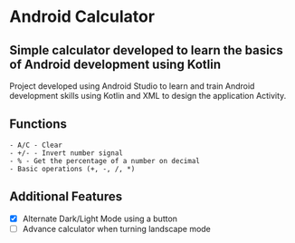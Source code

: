 # Android Calculator
## Simple calculator developed to learn the basics of Android development using Kotlin

Project developed using Android Studio to learn and train Android development skills using Kotlin and XML to design the application Activity.

## Functions
    - A/C - Clear
    - +/- - Invert number signal
    - % - Get the percentage of a number on decimal
    - Basic operations (+, -, /, *)

## Additional Features

- [x] Alternate Dark/Light Mode using a button
- [ ] Advance calculator when turning landscape mode
